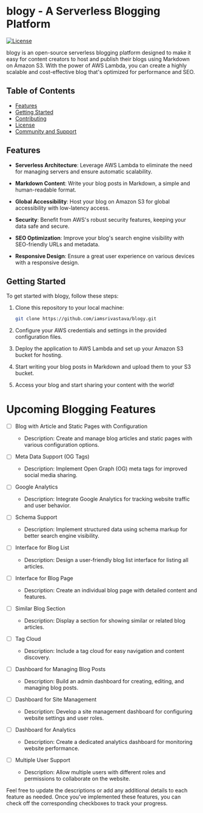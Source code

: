 # blogy - A Serverless Blogging Platform

[![License][License-Image]][License-Url] 

blogy is an open-source serverless blogging platform designed to make it easy for content creators to host and publish their blogs using Markdown on Amazon S3. With the power of AWS Lambda, you can create a highly scalable and cost-effective blog that's optimized for performance and SEO.

[License-Url]: https://www.apache.org/licenses/LICENSE-2.0
[License-Image]: https://img.shields.io/badge/License-Apache2-blue.svg

## Table of Contents

- [Features](./docs/features.md)
- [Getting Started](./docs/getting-started.md)
- [Contributing](./docs/contributing.md)
- [License](./docs/license.md)
- [Community and Support](./docs/community.md)
  
## Features

- **Serverless Architecture**: Leverage AWS Lambda to eliminate the need for managing servers and ensure automatic scalability.

- **Markdown Content**: Write your blog posts in Markdown, a simple and human-readable format.

- **Global Accessibility**: Host your blog on Amazon S3 for global accessibility with low-latency access.

- **Security**: Benefit from AWS's robust security features, keeping your data safe and secure.

- **SEO Optimization**: Improve your blog's search engine visibility with SEO-friendly URLs and metadata.

- **Responsive Design**: Ensure a great user experience on various devices with a responsive design.


## Getting Started

To get started with blogy, follow these steps:

1. Clone this repository to your local machine:

   ```bash
   git clone https://github.com/iamsrivastava/blogy.git
2. Configure your AWS credentials and settings in the provided configuration files.

3. Deploy the application to AWS Lambda and set up your Amazon S3 bucket for hosting.

4. Start writing your blog posts in Markdown and upload them to your S3 bucket.

5. Access your blog and start sharing your content with the world!

# Upcoming Blogging Features
- [ ] Blog with Article and Static Pages with Configuration
  - Description: Create and manage blog articles and static pages with various configuration options.

- [ ] Meta Data Support (OG Tags)
  - Description: Implement Open Graph (OG) meta tags for improved social media sharing.

- [ ] Google Analytics
  - Description: Integrate Google Analytics for tracking website traffic and user behavior.

- [ ] Schema Support
  - Description: Implement structured data using schema markup for better search engine visibility.

- [ ] Interface for Blog List
  - Description: Design a user-friendly blog list interface for listing all articles.

- [ ] Interface for Blog Page
  - Description: Create an individual blog page with detailed content and features.

- [ ] Similar Blog Section
  - Description: Display a section for showing similar or related blog articles.

- [ ] Tag Cloud
  - Description: Include a tag cloud for easy navigation and content discovery.

- [ ] Dashboard for Managing Blog Posts
  - Description: Build an admin dashboard for creating, editing, and managing blog posts.

- [ ] Dashboard for Site Management
  - Description: Develop a site management dashboard for configuring website settings and user roles.

- [ ] Dashboard for Analytics
  - Description: Create a dedicated analytics dashboard for monitoring website performance.

- [ ] Multiple User Support
  - Description: Allow multiple users with different roles and permissions to collaborate on the website.

Feel free to update the descriptions or add any additional details to each feature as needed. Once you've implemented these features, you can check off the corresponding checkboxes to track your progress.

